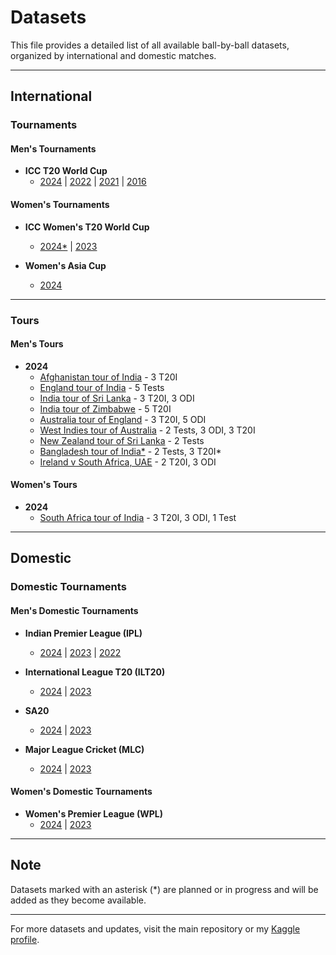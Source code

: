 # Datasets

This file provides a detailed list of all available ball-by-ball datasets, organized by international and domestic matches.

---

## International

### Tournaments

#### Men's Tournaments

- **ICC T20 World Cup**
  - [2024](International/Men's/Tournaments/T20_WC/2024) | [2022](International/Men's/Tournaments/T20_WC/2022) | [2021](International/Men's/Tournaments/T20_WC/2021) | [2016](International/Men's/Tournaments/T20_WC/2016)

#### Women's Tournaments

- **ICC Women's T20 World Cup**
  - [2024*](International/Women's/WT20%20WC/2024) | [2023](International/Women's/WT20%20WC/2023)
  
- **Women's Asia Cup**
  - [2024](International/Women's/W%20Asia%20Cup/2024)

---

### Tours

#### Men's Tours

- **2024**
  - [Afghanistan tour of India](International/Men's/Tours/2024/afg_ind_2024) - 3 T20I
  - [England tour of India](International/Men's/Tours/2024/eng_ind_2024) - 5 Tests
  - [India tour of Sri Lanka](International/Men's/Tours/2024/ind_sl_2024) - 3 T20I, 3 ODI
  - [India tour of Zimbabwe](International/Men's/Tours/2024/ind_zim_2024) - 5 T20I
  - [Australia tour of England](International/Men's/Tours/2024/aus_eng_2024) - 3 T20I, 5 ODI
  - [West Indies tour of Australia](International/Men's/Tours/2024/wi_aus_2024) - 2 Tests, 3 ODI, 3 T20I
  - [New Zealand tour of Sri Lanka](International/Men's/Tours/2024/nz_sl_2024/) - 2 Tests
  - [Bangladesh tour of India*](International/Men's/Tours/2024/ban_ind_2024) - 2 Tests, 3 T20I*
  - [Ireland v South Africa, UAE](International/Men's/Tours/2024/ire_rsa_2024) - 2 T20I, 3 ODI

#### Women's Tours

- **2024**
  - [South Africa tour of India](International/Women's/2024/saw_indw_2024) - 3 T20I, 3 ODI, 1 Test

---

## Domestic

### Domestic Tournaments

#### Men's Domestic Tournaments

- **Indian Premier League (IPL)**
  - [2024](Domestic/Men's/IPL/2024) | [2023](Domestic/Men's/IPL/2023) | [2022](Domestic/Men's/IPL/2022)

- **International League T20 (ILT20)**
  - [2024](Domestic/Men's/ILT20/2024) | [2023](Domestic/Men's/ILT20/2023)

- **SA20**
  - [2024](Domestic/Men's/SA20/2024) | [2023](Domestic/Men's/SA20/2023)

- **Major League Cricket (MLC)**
  - [2024](Domestic/Men's/MLC/2024) | [2023](Domestic/Men's/MLC/2023)

#### Women's Domestic Tournaments

- **Women's Premier League (WPL)**
  - [2024](Domestic/Women's/WPL/2024) | [2023](Domestic/Women's/WPL/2023)

---

## Note

Datasets marked with an asterisk (*) are planned or in progress and will be added as they become available.

---

For more datasets and updates, visit the main repository or my [Kaggle profile](https://www.kaggle.com/sahiltailor).
